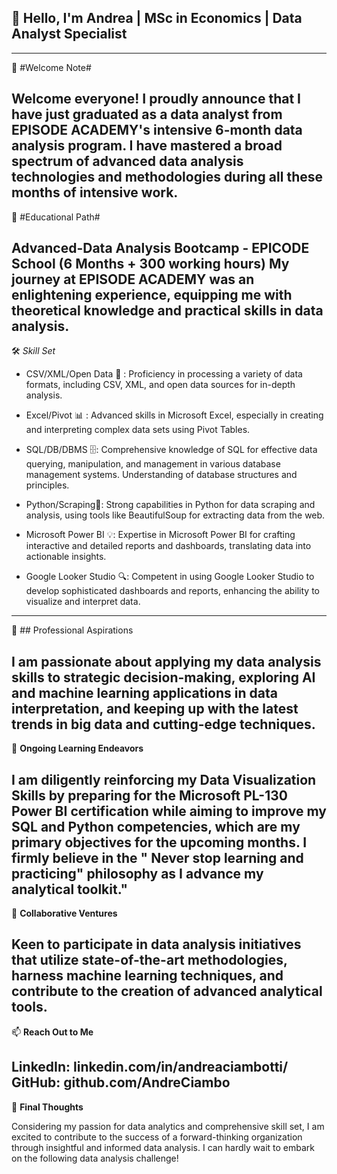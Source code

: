 ## 👋 Hello, I'm Andrea | MSc in Economics | Data Analyst Specialist
-----------------------------------------------------------------------------------------------------------------------------------------------------------------------------------------------------------------
🚀 #Welcome Note#

Welcome everyone! I proudly announce that I have just graduated as a data analyst from EPISODE ACADEMY's intensive 6-month data analysis program. I have mastered a broad spectrum of advanced data analysis technologies and methodologies during all these months of intensive work.
------------------------------------------------------------------------------------------------------------------------------------------------------------------------------------------------------------------
💼 #Educational Path#

Advanced-Data Analysis Bootcamp - EPICODE School  (6 Months + 300 working hours)
My journey at EPISODE ACADEMY was an enlightening experience, equipping me with theoretical knowledge and practical skills in data analysis.
-------------------------------------------------------------------------------------------------------------------------------------------------------------------------------------------------------------------
🛠️ *Skill Set*

* CSV/XML/Open Data 🔄 : Proficiency in processing a variety of data formats, including CSV, XML, and open data sources for in-depth analysis.

* Excel/Pivot 📊 : Advanced skills in Microsoft Excel, especially in creating and interpreting complex data sets using Pivot Tables.

* SQL/DB/DBMS 🗄️: Comprehensive knowledge of SQL for effective data querying, manipulation, and management in various database management systems. Understanding of database structures and principles.

* Python/Scraping🐍:  Strong capabilities in Python for data scraping and analysis, using tools like BeautifulSoup for extracting data from the web.

* Microsoft Power BI 💡:  Expertise in Microsoft Power BI for crafting interactive and detailed reports and dashboards, translating data into actionable insights.

* Google Looker Studio 🔍:  Competent in using Google Looker Studio to develop sophisticated dashboards and reports, enhancing the ability to visualize and interpret data.
---------------------------------------------------------------------------------------------------------------------------------------------------------------------------------------------------------------------
👀 ## Professional Aspirations

I am passionate about applying my data analysis skills to strategic decision-making, exploring AI and machine learning applications in data interpretation, and keeping up with the latest trends in big data and cutting-edge techniques.
---------------------------------------------------------------------------------------------------------------------------------------------------------------------------------------------------------------------
🌱 **Ongoing Learning Endeavors**

I am diligently reinforcing my Data Visualization Skills by preparing for the Microsoft PL-130 Power BI certification while aiming to improve my SQL and Python competencies, which are my primary objectives for the upcoming months. I firmly believe in the " Never stop learning and practicing" philosophy as I advance my analytical toolkit."
---------------------------------------------------------------------------------------------------------------------------------------------------------------------------------------------------------------------
💞️ **Collaborative Ventures** 

Keen to participate in data analysis initiatives that utilize state-of-the-art methodologies, harness machine learning techniques, and contribute to the creation of advanced analytical tools.
---------------------------------------------------------------------------------------------------------------------------------------------------------------------------------------------------------------------
📫 **Reach Out to Me**

LinkedIn: linkedin.com/in/andreaciambotti/  
GitHub: github.com/AndreCiambo
---------------------------------------------------------------------------------------------------------------------------------------------------------------------------------------------------------------------
🌟 **Final Thoughts**

Considering my passion for data analytics and comprehensive skill set, I am excited to contribute to the success of a forward-thinking organization through insightful and informed data analysis. I can hardly wait to embark on the following data analysis challenge!
